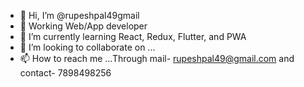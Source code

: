 - 👋 Hi, I’m @rupeshpal49gmail
- 👀 Working Web/App developer 
- 🌱 I’m currently learning React, Redux, Flutter, and PWA
- 💞️ I’m looking to collaborate on ...
- 📫 How to reach me ...Through mail- rupeshpal49@gmail.com and contact- 7898498256

<!---
rupeshpal49gmail/rupeshpal49gmail is a ✨ special ✨ repository because its `README.md` (this file) appears on your GitHub profile.
You can click the Preview link to take a look at your changes.
--->
